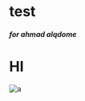 # test
##### for ahmad alqdome
# HI

![a](https://user-images.githubusercontent.com/107001460/172907801-6112e445-ae90-470e-b96a-0a1aad0bae86.jpg)
